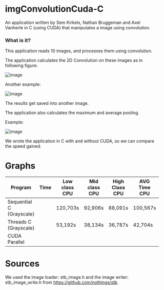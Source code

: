 # imgConvolutionCuda-C

An application written by Sem Kirkels, Nathan Bruggeman and Axel Vanherle in C (using CUDA) that manipulates a image using convolution.

### What is it?

This application reads 10 images, and processes them using convolution.

The application calculates the 2D Convolution on these images as in following figure:

![image](https://user-images.githubusercontent.com/94362354/197715244-afcae750-128c-4dba-95d8-8c450b977727.png)

Another example:

![image](https://user-images.githubusercontent.com/94362354/197715440-bc4313c3-287a-4676-9046-a6f026218e16.png)


The results get saved into another image.

The application also calculates the maximum and average pooling.

Example:

![image](https://user-images.githubusercontent.com/94362354/197715748-c407534a-eb89-494a-a06e-f54e60475493.png)

We wrote the application in C with and without CUDA, so we can compare the speed gained.

# Graphs

| Program                  | Time | Low class CPU | Mid class CPU | High Class CPU | AVG Time CPU | Low class GPU | Mid class GPU | High class GPU | AVG GPU |
|--------------------------|------|---------------|---------------|----------------|--------------|---------------|---------------|----------------|---------|
| Sequential C (Grayscale) |      | 120,703s      | 92,906s       | 88,091s        | 100,567s     |               |               |                |         |
| Threads C (Grayscale)    |      | 53,192s       | 38,134s       | 36,787s        | 42,704s      |               |               |                |         |
| CUDA Parallel            |      |               |               |                |              |               |               |                |         |

# Sources

We used the image loader: stb_image.h and the image writer: stb_image_write.h from https://github.com/nothings/stb.
